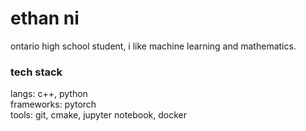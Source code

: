 # ethan ni

ontario high school student, i like machine learning and mathematics.

### tech stack

langs: c++, python  
frameworks: pytorch  
tools: git, cmake, jupyter notebook, docker  
